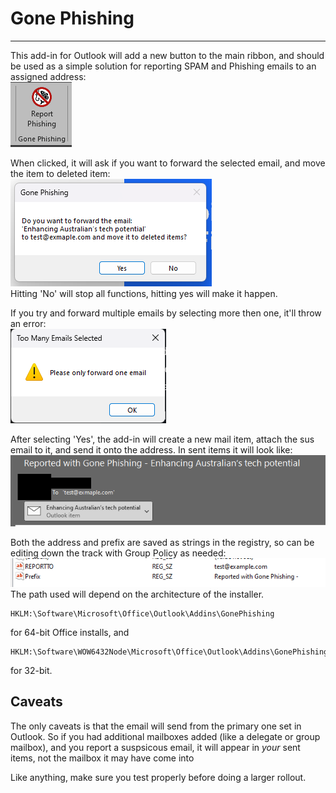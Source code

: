 # Gone Phishing

-------------------

This add-in for Outlook will add a new button to the main ribbon, and should be used as a simple solution for reporting SPAM and Phishing emails to an assigned address:<br>
![GP](images/ribbon.png)

When clicked, it will ask if you want to forward the selected email, and move the item to deleted item:<br>
![GP](images/forward1.png)<br>
Hitting 'No' will stop all functions, hitting yes will make it happen.

If you try and forward multiple emails by selecting more then one, it'll throw an error:<br>
![GP](images/forward2.png)

After selecting 'Yes', the add-in will create a new mail item, attach the sus email to it, and send it onto the address. In sent items it will look like:<br>
![GP](images/sent1.png)

Both the address and prefix are saved as strings in the registry, so can be editing down the track with Group Policy as needed:<br>
![GP](images/reg.png)<br>
The path used will depend on the architecture of the installer.
```
HKLM:\Software\Microsoft\Office\Outlook\Addins\GonePhishing
```
for 64-bit Office installs, and<br>
```
HKLM:\Software\WOW6432Node\Microsoft\Office\Outlook\Addins\GonePhishing
```
for 32-bit.

## Caveats
The only caveats is that the email will send from the primary one set in Outlook. So if you had additional mailboxes added (like a delegate or group mailbox), and you report a suspsicous email, it will appear in _your_ sent items, not the mailbox it may have come into


Like anything, make sure you test properly before doing a larger rollout.

